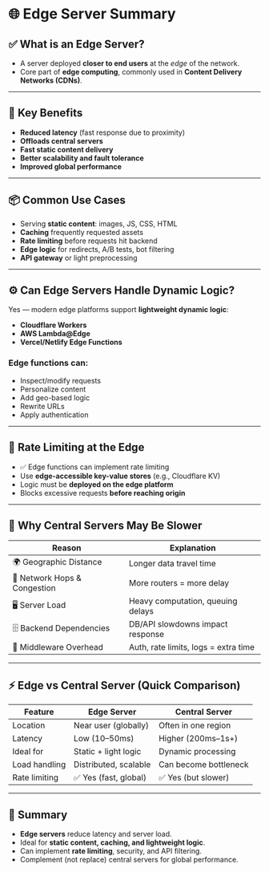 # 🌐 Edge Server Summary

## ✅ What is an Edge Server?
- A server deployed **closer to end users** at the *edge* of the network.
- Core part of **edge computing**, commonly used in **Content Delivery Networks (CDNs)**.

---

## 🎯 Key Benefits
- **Reduced latency** (fast response due to proximity)
- **Offloads central servers**
- **Fast static content delivery**
- **Better scalability and fault tolerance**
- **Improved global performance**

---

## 📦 Common Use Cases
- Serving **static content**: images, JS, CSS, HTML
- **Caching** frequently requested assets
- **Rate limiting** before requests hit backend
- **Edge logic** for redirects, A/B tests, bot filtering
- **API gateway** or light preprocessing

---

## ⚙️ Can Edge Servers Handle Dynamic Logic?
Yes — modern edge platforms support **lightweight dynamic logic**:
- **Cloudflare Workers**
- **AWS Lambda@Edge**
- **Vercel/Netlify Edge Functions**

### Edge functions can:
- Inspect/modify requests
- Personalize content
- Add geo-based logic
- Rewrite URLs
- Apply authentication

---

## 🚦 Rate Limiting at the Edge
- ✅ Edge functions can implement rate limiting
- Use **edge-accessible key-value stores** (e.g., Cloudflare KV)
- Logic must be **deployed on the edge platform**
- Blocks excessive requests **before reaching origin**

---

## 🐢 Why Central Servers May Be Slower
| Reason                          | Explanation                                  |
|---------------------------------|----------------------------------------------|
| 🌍 Geographic Distance          | Longer data travel time                      |
| 🔁 Network Hops & Congestion   | More routers = more delay                    |
| 🖥️ Server Load                | Heavy computation, queuing delays            |
| 🗄️ Backend Dependencies       | DB/API slowdowns impact response             |
| 🔐 Middleware Overhead        | Auth, rate limits, logs = extra time         |

---

## ⚡ Edge vs Central Server (Quick Comparison)

| Feature               | Edge Server              | Central Server          |
|-----------------------|--------------------------|--------------------------|
| Location              | Near user (globally)     | Often in one region      |
| Latency               | Low (10–50ms)            | Higher (200ms–1s+)       |
| Ideal for             | Static + light logic     | Dynamic processing       |
| Load handling         | Distributed, scalable    | Can become bottleneck    |
| Rate limiting         | ✅ Yes (fast, global)     | ✅ Yes (but slower)       |

---

## 📌 Summary
- **Edge servers** reduce latency and server load.
- Ideal for **static content, caching, and lightweight logic**.
- Can implement **rate limiting**, security, and API filtering.
- Complement (not replace) central servers for global performance.

